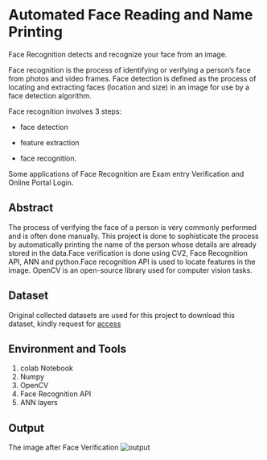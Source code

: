 # Automated Face Reading and Name Printing
Face Recognition detects and recognize your face from an image.

Face recognition is the process of identifying or verifying a person’s face from photos and video frames.
Face detection is defined as the process of locating and extracting faces (location and size) in an image for use by a face detection algorithm.

Face recognition involves 3 steps: 
- face detection
+ feature extraction
* face recognition.

Some applications of Face Recognition are Exam entry Verification and Online Portal Login. 

## Abstract
The process of verifying the face of a person is very commonly performed and is often done manually. This project is done to sophisticate the process by automatically printing the name of the person whose details are already stored in the data.Face verification is done using CV2, Face Recognition API, ANN and python.Face recognition API is used to locate features in the image. OpenCV is an open-source library used for computer vision tasks.

## Dataset
Original collected datasets are used for this project
to download this dataset, kindly request for [access](https://drive.google.com/drive/folders/1G9kapPO2t58oUSwtpssPiHkeKO1HzsDN)

## Environment and Tools
1. colab Notebook
2. Numpy
3. OpenCV
4. Face Recognition API
5. ANN layers

## Output
The image after Face Verification
![output](https://user-images.githubusercontent.com/114278846/210181217-a1e2b8de-86ed-4726-8f8a-307a9dbd3d67.jpg)
